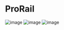 # ProRail
![image](https://user-images.githubusercontent.com/102573469/212734176-9b1b024f-f111-4883-a803-003b8eef155e.png)
![image](https://user-images.githubusercontent.com/102573469/212734231-b6aa02d9-e32e-440d-9e0a-edde230a0597.png)
![image](https://user-images.githubusercontent.com/102573469/212734258-1a2bdeaf-2e22-4815-a53a-0dc024850b3b.png)
